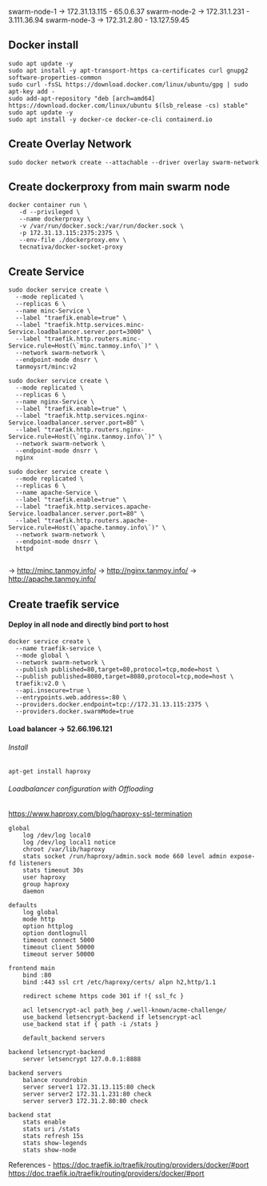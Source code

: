 swarm-node-1 -> 172.31.13.115 - 65.0.6.37
swarm-node-2 -> 172.31.1.231  - 3.111.36.94
swarm-node-3 -> 172.31.2.80   - 13.127.59.45


## Docker install
```
sudo apt update -y
sudo apt install -y apt-transport-https ca-certificates curl gnupg2 software-properties-common
sudo curl -fsSL https://download.docker.com/linux/ubuntu/gpg | sudo apt-key add -
sudo add-apt-repository "deb [arch=amd64] https://download.docker.com/linux/ubuntu $(lsb_release -cs) stable"
sudo apt update -y
sudo apt install -y docker-ce docker-ce-cli containerd.io
```

## Create Overlay Network
```
sudo docker network create --attachable --driver overlay swarm-network
```

## Create dockerproxy from main swarm node
```
docker container run \
   -d --privileged \
   --name dockerproxy \
   -v /var/run/docker.sock:/var/run/docker.sock \
   -p 172.31.13.115:2375:2375 \
   --env-file ./dockerproxy.env \
   tecnativa/docker-socket-proxy
```


## Create Service
```
sudo docker service create \
  --mode replicated \
  --replicas 6 \
  --name minc-Service \
  --label "traefik.enable=true" \
  --label "traefik.http.services.minc-Service.loadbalancer.server.port=3000" \
  --label "traefik.http.routers.minc-Service.rule=Host(\`minc.tanmoy.info\`)" \
  --network swarm-network \
  --endpoint-mode dnsrr \
  tanmoysrt/minc:v2

sudo docker service create \
  --mode replicated \
  --replicas 6 \
  --name nginx-Service \
  --label "traefik.enable=true" \
  --label "traefik.http.services.nginx-Service.loadbalancer.server.port=80" \
  --label "traefik.http.routers.nginx-Service.rule=Host(\`nginx.tanmoy.info\`)" \
  --network swarm-network \
  --endpoint-mode dnsrr \
  nginx
  
sudo docker service create \
  --mode replicated \
  --replicas 6 \
  --name apache-Service \
  --label "traefik.enable=true" \
  --label "traefik.http.services.apache-Service.loadbalancer.server.port=80" \
  --label "traefik.http.routers.apache-Service.rule=Host(\`apache.tanmoy.info\`)" \
  --network swarm-network \
  --endpoint-mode dnsrr \
  httpd
  
```

-> http://minc.tanmoy.info/
-> http://nginx.tanmoy.info/
-> http://apache.tanmoy.info/


## Create traefik service

#### Deploy in all node and directly bind port to host
```
docker service create \
  --name traefik-service \
  --mode global \
  --network swarm-network \
  --publish published=80,target=80,protocol=tcp,mode=host \
  --publish published=8080,target=8080,protocol=tcp,mode=host \
  traefik:v2.0 \
  --api.insecure=true \
  --entrypoints.web.address=:80 \
  --providers.docker.endpoint=tcp://172.31.13.115:2375 \
  --providers.docker.swarmMode=true

```


#### Load balancer -> 52.66.196.121

###### Install 
```
apt-get install haproxy
```
###### Loadbalancer configuration with Offloading
https://www.haproxy.com/blog/haproxy-ssl-termination
```
global
    log /dev/log local0
    log /dev/log local1 notice
    chroot /var/lib/haproxy
    stats socket /run/haproxy/admin.sock mode 660 level admin expose-fd listeners
    stats timeout 30s
    user haproxy
    group haproxy
    daemon

defaults
    log global
    mode http
    option httplog
    option dontlognull
    timeout connect 5000
    timeout client 50000
    timeout server 50000

frontend main
    bind :80
    bind :443 ssl crt /etc/haproxy/certs/ alpn h2,http/1.1

    redirect scheme https code 301 if !{ ssl_fc }
    
    acl letsencrypt-acl path_beg /.well-known/acme-challenge/
    use_backend letsencrypt-backend if letsencrypt-acl
    use_backend stat if { path -i /stats }

    default_backend servers

backend letsencrypt-backend
    server letsencrypt 127.0.0.1:8888

backend servers
    balance roundrobin
    server server1 172.31.13.115:80 check
    server server2 172.31.1.231:80 check
    server server3 172.31.2.80:80 check
    
backend stat
    stats enable
    stats uri /stats
    stats refresh 15s
    stats show-legends
    stats show-node
```

References - 
https://doc.traefik.io/traefik/routing/providers/docker/#port
https://doc.traefik.io/traefik/routing/providers/docker/#port
